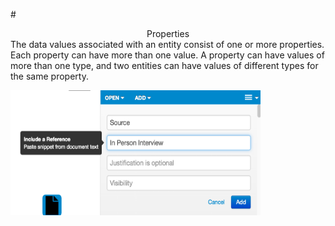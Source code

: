 #<center> Properties </center>
The data values associated with an entity consist of one or more properties. Each property can have more than one value.
A property can have values of more than one type, and two entities can have values of different types for the
same property.

<img src = images/adding-property.png width="400" height="200">

<!--
TODO:
  - multi-value properties
  - compound properties
-->

